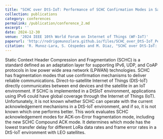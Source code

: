 ```yaml
---
title: "SCHC over DtS-IoT: Performance of SCHC Confirmation Modes in Satellite IoT"
collection: publications
category: conferences
permalink: /publication/conference_2.md
excerpt: ''
date: 2024-12-30
venue: '2024 IEEE 10th World Forum on Internet of Things (WF-IoT)'
paperurl: 'http://rodrigomunozlara.github.io/files/SCHC_over_DtS-IoT_Performance_of_SCHC_Confirmation_Modes_in_Satellite_IoT-1.pdf'
citation: 'R. Munoz-Lara, S. Céspedes and M. Diaz, "SCHC over DtS-IoT: Performance of SCHC Confirmation Modes in Satellite IoT," 2024 IEEE 10th World Forum on Internet of Things (WF-IoT), Ottawa, ON, Canada, 2024, pp. 678-683, doi: 10.1109/WF-IoT62078.2024.10811196.'
---
```


Static Context Header Compression and Fragmentation (SCHC) is a standard defined as an adaptation layer for supporting IPv6, UDP, and CoAP protocols in low power wide area network (LPWAN) technologies. SCHC has fragmentation modes that use confirmation mechanisms to deliver reliable communications. Direct-to-satellite Internet of Things (DtS-IoT) directly communicates between end devices and the satellite in an IoT environment. If SCHC is implemented in a DtSIoT environment, applications using IPv6 could have global coverage through the Internet of Things (IoT). Unfortunately, it is not known whether SCHC can operate with the current acknowledgement mechanisms in a DtS-IoT environment, and if so, it is not known which one performs better. This work evaluates SCHC acknowledgement modes for ACK-on-Error fragmentation mode, including the new SCHC Compound ACK mode. It determines which mode has the lowest transfer delay for different LoRa data rates and frame error rates in a DtS-IoT environment with LEO satellites.